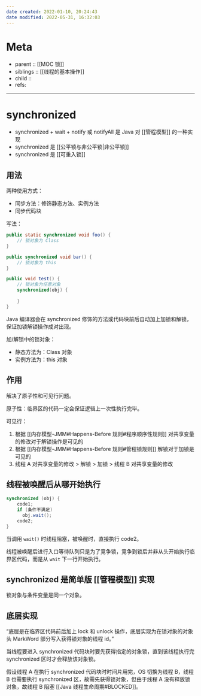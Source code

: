 ```yaml
---
date created: 2022-01-10, 20:24:43
date modified: 2022-05-31, 16:32:03
---
```


# Meta

- parent :: [[MOC 锁]]
- siblings :: [[线程的基本操作]]
- child ::
- refs:

---

# synchronized

- synchronized + wait + notify 或 notifyAll 是 Java 对 [[管程模型]] 的一种实现
- synchronized 是 [[公平锁与非公平锁|非公平锁]]
- synchronized 是 [[可重入锁]]

## 用法

两种使用方式：

- 同步方法：修饰静态方法、实例方法
- 同步代码块

写法：

```java
public static synchronized void foo() {
	// 锁对象为 Class
}

public synchronized void bar() {
	// 锁对象为 this
}

public void test() {
	// 锁对象为任意对象
	synchronized(obj) {
		
	}
}
```

Java 编译器会在 synchronized 修饰的方法或代码块前后自动加上加锁和解锁，保证加锁解锁操作成对出现。

加/解锁中的锁对象：

- 静态方法为：Class 对象
- 实例方法为：this 对象

## 作用

解决了原子性和可见行问题。

原子性：临界区的代码一定会保证逻辑上一次性执行完毕。

可见行：

1. 根据 [[内存模型-JMM#Happens-Before 规则#程序顺序性规则]] 对共享变量的修改对于解锁操作是可见的
2. 根据 [[内存模型-JMM#Happens-Before 规则#管程锁规则]] 解锁对于加锁是可见的
3. 线程 A 对共享变量的修改 > 解锁 > 加锁 > 线程 B 对共享变量的修改

## 线程被唤醒后从哪开始执行

```java
synchronized (obj) {
    code1;
    if (条件不满足)
      obj.wait();
    code2;
}
```

当调用 `wait()` 时线程阻塞，被唤醒时，直接执行 code2。

线程被唤醒后进行入口等待队列只是为了竞争锁，竞争到锁后并非从头开始执行临界区代码，而是从 `wait` 下一行开始执行。

## synchronized 是简单版 [[管程模型]] 实现

锁对象与条件变量是同一个对象。

## 底层实现

“底层是在临界区代码前后加上 lock 和 unlock 操作，底层实现为在锁对象的对象头 MarkWord 部分写入获得锁对象的线程 id。”

当线程要进入 synchronized 代码块时要先获得指定的对象锁，直到该线程执行完 synchronized 区时才会释放该对象锁。

假设线程 A 在执行 synchronized 代码块时时间片用完，OS 切换为线程 B，线程 B 也需要执行 synchronized 区，故需先获得锁对象，但由于线程 A 没有释放锁对象，故线程 B 阻塞 [[Java 线程生命周期#BLOCKED]]。
